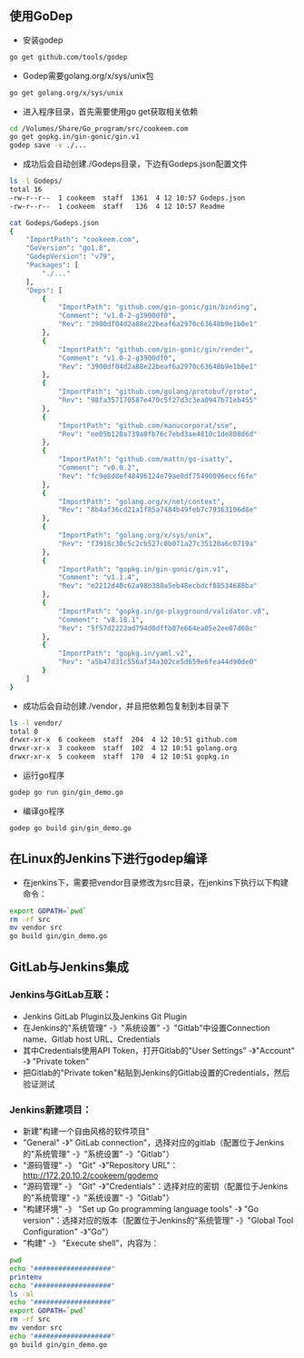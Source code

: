 使用GoDep
---
* 安装godep
```sh
go get github.com/tools/godep
```

* Godep需要golang.org/x/sys/unix包
```sh
go get golang.org/x/sys/unix
```

* 进入程序目录，首先需要使用go get获取相关依赖
```sh
cd /Volumes/Share/Go_program/src/cookeem.com
go get gopkg.in/gin-gonic/gin.v1
godep save -v ./...
```

* 成功后会自动创建./Godeps目录，下边有Godeps.json配置文件
```sh
ls -l Godeps/
total 16
-rw-r--r--  1 cookeem  staff  1361  4 12 10:57 Godeps.json
-rw-r--r--  1 cookeem  staff   136  4 12 10:57 Readme

cat Godeps/Godeps.json
{
	"ImportPath": "cookeem.com",
	"GoVersion": "go1.8",
	"GodepVersion": "v79",
	"Packages": [
		"./..."
	],
	"Deps": [
		{
			"ImportPath": "github.com/gin-gonic/gin/binding",
			"Comment": "v1.0-2-g3900df0",
			"Rev": "3900df04d2a88e22beaf6a2970c63648b9e1b0e1"
		},
		{
			"ImportPath": "github.com/gin-gonic/gin/render",
			"Comment": "v1.0-2-g3900df0",
			"Rev": "3900df04d2a88e22beaf6a2970c63648b9e1b0e1"
		},
		{
			"ImportPath": "github.com/golang/protobuf/proto",
			"Rev": "98fa357170587e470c5f27d3c3ea0947b71eb455"
		},
		{
			"ImportPath": "github.com/manucorporat/sse",
			"Rev": "ee05b128a739a0fb76c7ebd3ae4810c1de808d6d"
		},
		{
			"ImportPath": "github.com/mattn/go-isatty",
			"Comment": "v0.0.2",
			"Rev": "fc9e8d8ef48496124e79ae0df75490096eccf6fe"
		},
		{
			"ImportPath": "golang.org/x/net/context",
			"Rev": "8b4af36cd21a1f85a7484b49feb7c79363106d8e"
		},
		{
			"ImportPath": "golang.org/x/sys/unix",
			"Rev": "f3918c30c5c2cb527c0b071a27c35120a6c0719a"
		},
		{
			"ImportPath": "gopkg.in/gin-gonic/gin.v1",
			"Comment": "v1.1.4",
			"Rev": "e2212d40c62a98b388a5eb48ecbdcf88534688ba"
		},
		{
			"ImportPath": "gopkg.in/go-playground/validator.v8",
			"Comment": "v8.18.1",
			"Rev": "5f57d2222ad794d0dffb07e664ea05e2ee07d60c"
		},
		{
			"ImportPath": "gopkg.in/yaml.v2",
			"Rev": "a5b47d31c556af34a302ce5d659e6fea44d90de0"
		}
	]
}
```

* 成功后会自动创建./vendor，并且把依赖包复制到本目录下
```sh
ls -l vendor/
total 0
drwxr-xr-x  6 cookeem  staff  204  4 12 10:51 github.com
drwxr-xr-x  3 cookeem  staff  102  4 12 10:51 golang.org
drwxr-xr-x  5 cookeem  staff  170  4 12 10:51 gopkg.in
```

* 运行go程序
```sh
godep go run gin/gin_demo.go
```

* 编译go程序
```sh
godep go build gin/gin_demo.go
```


在Linux的Jenkins下进行godep编译
---
* 在jenkins下，需要把vendor目录修改为src目录，在jenkins下执行以下构建命令：
```sh
export GOPATH=`pwd`
rm -rf src
mv vendor src
go build gin/gin_demo.go
```


GitLab与Jenkins集成
---

### Jenkins与GitLab互联：
- Jenkins GitLab Plugin以及Jenkins Git Plugin
- 在Jenkins的"系统管理" -》"系统设置" -》"Gitlab"中设置Connection name、Gitlab host URL、Credentials
- 其中Credentials使用API Token，打开Gitlab的"User Settings" -》"Account" -》 "Private token"
- 把Gitlab的"Private token"粘贴到Jenkins的Gitlab设置的Credentials，然后验证测试

### Jenkins新建项目：
- 新建"构建一个自由风格的软件项目"
- "General" -》"	GitLab connection"，选择对应的gitlab（配置位于Jenkins的"系统管理" -》"系统设置" -》"Gitlab"）
- "源码管理" -》 "Git" -》"Repository URL"：http://172.20.10.2/cookeem/godemo
- "源码管理" -》 "Git" -》"Credentials"：选择对应的密钥（配置位于Jenkins的"系统管理" -》"系统设置" -》"Gitlab"）
- "构建环境" -》 "Set up Go programming language tools" -》 "Go version"：选择对应的版本（配置位于Jenkins的"系统管理" -》"Global Tool Configuration" -》"Go"）
- "构建" -》 "Execute shell"，内容为：
```sh
pwd
echo "###################"
printenv
echo "###################"
ls -al
echo "###################"
export GOPATH=`pwd`
rm -rf src
mv vendor src
echo "###################"
go build gin/gin_demo.go
```
